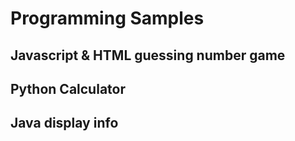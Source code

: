 # Programming Samples 

## Javascript & HTML guessing number game 

## Python Calculator

## Java display info 
